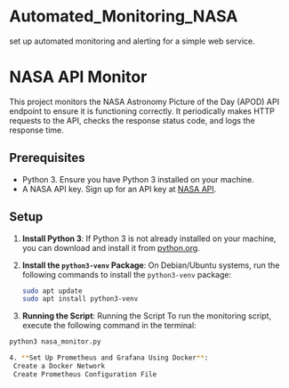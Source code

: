 # Automated_Monitoring_NASA
set up automated monitoring and alerting for a simple web service.

# NASA API Monitor

This project monitors the NASA Astronomy Picture of the Day (APOD) API endpoint to ensure it is functioning correctly. It periodically makes HTTP requests to the API, checks the response status code, and logs the response time.

## Prerequisites

- Python 3. Ensure you have Python 3 installed on your machine.
- A NASA API key. Sign up for an API key at [NASA API](https://api.nasa.gov/).

## Setup

1. **Install Python 3**:
   If Python 3 is not already installed on your machine, you can download and install it from [python.org](https://www.python.org/downloads/).

2. **Install the `python3-venv` Package**:
   On Debian/Ubuntu systems, run the following commands to install the `python3-venv` package:

   ```bash
   sudo apt update
   sudo apt install python3-venv

3. **Running the Script**:
   Running the Script
To run the monitoring script, execute the following command in the terminal:

  ```bash
python3 nasa_monitor.py

4. **Set Up Prometheus and Grafana Using Docker**:
   Create a Docker Network
   Create Prometheus Configuration File



